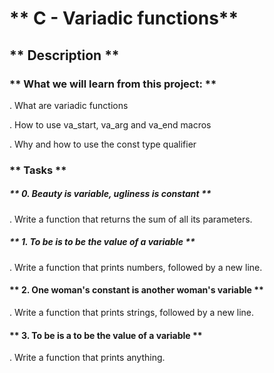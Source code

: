 # ** C - Variadic functions**

## ** Description **

### ** What we will learn from this project: **

. What are variadic functions

. How to use va_start, va_arg and va_end macros

. Why and how to use the const type qualifier

### ** Tasks **

##### ** 0. Beauty is variable, ugliness is constant **

. Write a function that returns the sum of all its parameters.

##### ** 1. To be is to be the value of a variable **

. Write a function that prints numbers, followed by a new line.

#### ** 2. One woman's constant is another woman's variable **

. Write a function that prints strings, followed by a new line.

#### ** 3. To be is a to be the value of a variable **

. Write a function that prints anything.
